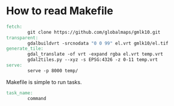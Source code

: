 # How to read Makefile

```Makefile
fetch:
        git clone https://github.com/globalmaps/gmlk10.git
transparent:
        gdalbuildvrt -srcnodata "0 0 99" el.vrt gmlk10/el.tif
generate_tile:
        gdal_translate -of vrt -expand rgba el.vrt temp.vrt
        gdal2tiles.py --xyz -s EPSG:4326 -z 0-11 temp.vrt
serve:
        serve -p 8000 temp/
```

Makefile is simple to run tasks.

```Makefile
task_name:
        command
```
